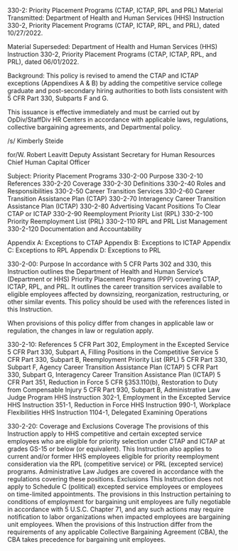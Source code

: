 330-2: Priority Placement Programs (CTAP, ICTAP, RPL and PRL)
Material Transmitted:
Department of Health and Human Services (HHS) Instruction 330-2, Priority Placement Programs (CTAP, ICTAP, RPL, and PRL), dated 10/27/2022.

Material Superseded:
Department of Health and Human Services (HHS) Instruction 330-2, Priority Placement Programs (CTAP, ICTAP, RPL, and PRL), dated 06/01/2022.

Background:
This policy is revised to amend the CTAP and ICTAP exceptions (Appendixes A & B) by adding the competitive service college graduate and post-secondary hiring authorities to both lists consistent with 5 CFR Part 330, Subparts F and G.

This issuance is effective immediately and must be carried out by OpDiv/StaffDiv HR Centers in accordance with applicable laws, regulations, collective bargaining agreements, and Departmental policy.

/s/
Kimberly Steide

for/W. Robert Leavitt
Deputy Assistant Secretary for Human Resources
Chief Human Capital Officer

Subject: Priority Placement Programs
330-2-00 Purpose
330-2-10 References
330-2-20 Coverage
330-2-30 Definitions
330-2-40 Roles and Responsibilities
330-2-50 Career Transition Services
330-2-60 Career Transition Assistance Plan (CTAP)
330-2-70 Interagency Career Transition Assistance Plan (ICTAP)
330-2-80 Advertising Vacant Positions To Clear CTAP or ICTAP
330-2-90 Reemployment Priority List (RPL)
330-2-100 Priority Reemployment List (PRL)
330-2-110 RPL and PRL List Management
330-2-120 Documentation and Accountability

Appendix A: Exceptions to CTAP
Appendix B: Exceptions to ICTAP
Appendix C: Exceptions to RPL
Appendix D: Exceptions to PRL

330-2-00: Purpose
In accordance with 5 CFR Parts 302 and 330, this Instruction outlines the Department of Health and Human Service’s (Department or HHS) Priority Placement Programs (PPP) covering CTAP, ICTAP, RPL, and PRL. It outlines the career transition services available to eligible employees affected by downsizing, reorganization, restructuring, or other similar events. This policy should be used with the references listed in this Instruction.

When provisions of this policy differ from changes in applicable law or regulation, the changes in law or regulation apply.

330-2-10: References
5 CFR Part 302, Employment in the Excepted Service
5 CFR Part 330, Subpart A, Filling Positions in the Competitive Service
5 CFR Part 330, Subpart B, Reemployment Priority List (RPL)
5 CFR Part 330, Subpart F, Agency Career Transition Assistance Plan (CTAP)
5 CFR Part 330, Subpart G, Interagency Career Transition Assistance Plan (ICTAP)
5 CFR Part 351, Reduction in Force
5 CFR §353.110(b), Restoration to Duty from Compensable Injury
5 CFR Part 930, Subpart B, Administrative Law Judge Program
HHS Instruction 302-1, Employment in the Excepted Service
HHS Instruction 351-1, Reduction in Force
HHS Instruction 990-1, Workplace Flexibilities
HHS Instruction 1104-1, Delegated Examining Operations

330-2-20: Coverage and Exclusions
Coverage
The provisions of this Instruction apply to HHS competitive and certain excepted service employees who are eligible for priority selection under CTAP and ICTAP at grades GS-15 or below (or equivalent).
This Instruction also applies to current and/or former HHS employees eligible for priority reemployment consideration via the RPL (competitive service) or PRL (excepted service) programs.
Administrative Law Judges are covered in accordance with the regulations covering these positions.
Exclusions
This Instruction does not apply to Schedule C (political) excepted service employees or employees on time-limited appointments.
The provisions in this Instruction pertaining to conditions of employment for bargaining unit employees are fully negotiable in accordance with 5 U.S.C. Chapter 71, and any such actions may require notification to labor organizations when impacted employees are bargaining unit employees.  When the provisions of this Instruction differ from the requirements of any applicable Collective Bargaining Agreement (CBA), the CBA takes precedence for bargaining unit employees.
